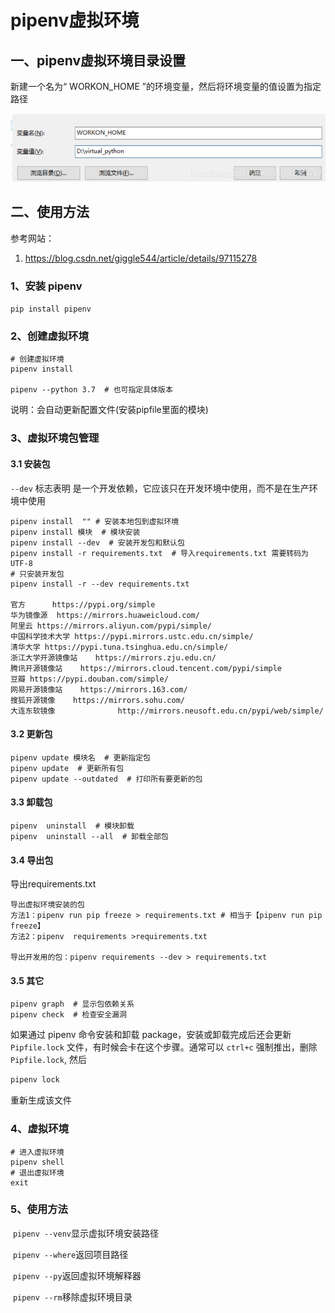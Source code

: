 # pipenv虚拟环境

## 一、pipenv虚拟环境目录设置

新建一个名为“ WORKON_HOME ”的环境变量，然后将环境变量的值设置为指定路径

![image-20220117164015304](imge\pipenv虚拟环境.assets\image-20220117164015304.png)

## 二、使用方法

参考网站：

1. https://blog.csdn.net/giggle544/article/details/97115278

### 1、安装 pipenv

`pip install pipenv`

### 2、创建虚拟环境

```
# 创建虚拟环境
pipenv install 

pipenv --python 3.7  # 也可指定具体版本
```

说明：会自动更新配置文件(安装pipfile里面的模块)

### 3、虚拟环境包管理

#### 3.1 安装包

`--dev` 标志表明 是一个开发依赖，它应该只在开发环境中使用，而不是在生产环境中使用

```
pipenv install  "" # 安装本地包到虚拟环境
pipenv install 模块  # 模块安装
pipenv install --dev  # 安装开发包和默认包
pipenv install -r requirements.txt  # 导入requirements.txt 需要转码为UTF-8
# 只安装开发包
pipenv install -r --dev requirements.txt 

官方		https://pypi.org/simple
华为镜像源  https://mirrors.huaweicloud.com/
阿里云 https://mirrors.aliyun.com/pypi/simple/
中国科学技术大学 https://pypi.mirrors.ustc.edu.cn/simple/
清华大学 https://pypi.tuna.tsinghua.edu.cn/simple/
浙江大学开源镜像站    https://mirrors.zju.edu.cn/
腾讯开源镜像站    https://mirrors.cloud.tencent.com/pypi/simple
豆瓣 https://pypi.douban.com/simple/
网易开源镜像站    https://mirrors.163.com/
搜狐开源镜像    https://mirrors.sohu.com/
大连东软镜像				http://mirrors.neusoft.edu.cn/pypi/web/simple/
```

#### 3.2 更新包

```
pipenv update 模块名  # 更新指定包
pipenv update  # 更新所有包
pipenv update --outdated  # 打印所有要更新的包
```

#### 3.3 卸载包

```
pipenv  uninstall  # 模块卸载
pipenv  uninstall --all  # 卸载全部包
```

#### 3.4 导出包

导出requirements.txt

```
导出虚拟环境安装的包
方法1：pipenv run pip freeze > requirements.txt # 相当于【pipenv run pip freeze】
方法2：pipenv  requirements >requirements.txt

导出开发用的包：pipenv requirements --dev > requirements.txt
```

#### 3.5 其它

```
pipenv graph  # 显示包依赖关系
pipenv check  # 检查安全漏洞
```

如果通过 pipenv 命令安装和卸载 package，安装或卸载完成后还会更新 `Pipfile.lock` 文件，有时候会卡在这个步骤。通常可以 `ctrl+c` 强制推出，删除 `Pipfile.lock`, 然后

```bash
pipenv lock
```

重新生成该文件

### 4、虚拟环境

```text
# 进入虚拟环境
pipenv shell
# 退出虚拟环境
exit
```

### 5、使用方法

​	    `pipenv --venv`显示虚拟环境安装路径

​		`pipenv --where`返回项目路径

​		`pipenv --py`返回虚拟环境解释器

​		`pipenv --rm`移除虚拟环境目录





